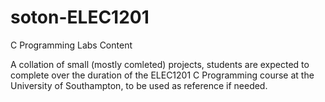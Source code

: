 # soton-ELEC1201
C Programming Labs Content

A collation of small (mostly comleted) projects, students are expected to complete over the duration of the ELEC1201 C Programming course at the University of Southampton, to be used as reference if needed.
